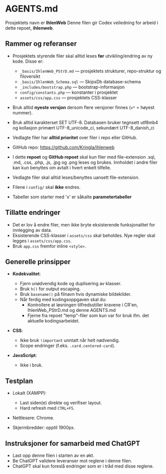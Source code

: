 # AGENTS.md

Prosjektets navn er **IhlenWeb**
Denne filen gir Codex veiledning for arbeid i dette repoet, **ihlenweb**.

## Rammer og referanser

- Prosjektets styrende filer skal alltid leses **før** utvikling/endring av ny kode. Disse er:
  - `_basis/IhlenWeb_PStrD.md` — prosjektets strukturer, repo-struktur og filoversikt  
  - `_basis/IhlenWeb_Schema.sql` — SkipsDb database-schema  
  - `_includes/bootstrap.php` — bootstrap-informasjon  
  - `config/constants.php` — konstanter i prosjektet  
  - `assets/css/app.css` — prosjektets CSS-klasser

- Bruk alltid **nyeste versjon** dersom flere versjoner finnes (`v*` = høyest nummer).

- Bruk alltid karakterset SET UTF-8. Databasen bruker tegnsett utf8mb4 og kollasjon primært UTF-8_unicode_ci, sekundært UTF-8_danish_ci

- Vedlagte filer har **alltid prioritet** over filer i repo eller GitHub.

- GitHub repo: <https://github.com/Kringla/ihlenweb>

- I dette **repoet** og **GitHub repoet** skal kun filer med file-extension .sql, .md, .css, .php, .js, .jpg og .png leses og brukes. Innholdet i andre filer kan kun benyttes om avtalt i hvert enkelt tilfelle.

- Vedlagte filer skal alltid leses/benyttes uansett file-extension.

- Filene i `config/` skal **ikke** endres.

- Tabeller som starter med 'x' er såkalte **parametertabeller**

## Tillatte endringer

- Det er lov å endre filer, men ikke bryte eksisterende funksjonalitet for innlegging av data.
- Eksisterende CSS-klasser i `assets/css` skal beholdes. Nye regler skal legges i `assets/css/app.css`.
- Bruk `app.css` fremfor inline `<style>`.

## Generelle prinsipper

- **Kodekvalitet**:  
  - Fjern unødvendig kode og duplisering av klasser.  
  - Bruk `h()` for output escaping.  
  - Bruk `basename()` på filnavn hvis dynamiske bildekilder.
  - Når ferdig med kodingsoppgaven skal du:
	-	Kontrollere at løsningen tilfredsstiller kravene i CR'en, IhlenWeb_PStrD.md og denne AGENTS.md
	-   Fjerne fra repoet "temp"-filer som kun var for bruk ifm. det aktuelle kodingsarbeidet.

- **CSS**:  
  - Ikke bruk `!important` unntatt når helt nødvendig.  
  - Scope endringer (f.eks. `.card.centered-card`).

- **JavaScript**:  
  - Ikke i bruk.

## Testplan

- Lokalt (XAMPP):  
  - Last siden(e) direkte og verifiser layout.  
  - Hard refresh med `CTRL+F5`.

- Nettlesere: Chrome.

- Skjermbredder: opptil 1900px.


## Instruksjoner for samarbeid med ChatGPT
- Last opp denne filen i starten av en økt. 
- Be ChatGPT validere leveranser mot reglene i denne filen.
- ChatGPT skal kun foreslå endringer som er i tråd med disse reglene.


